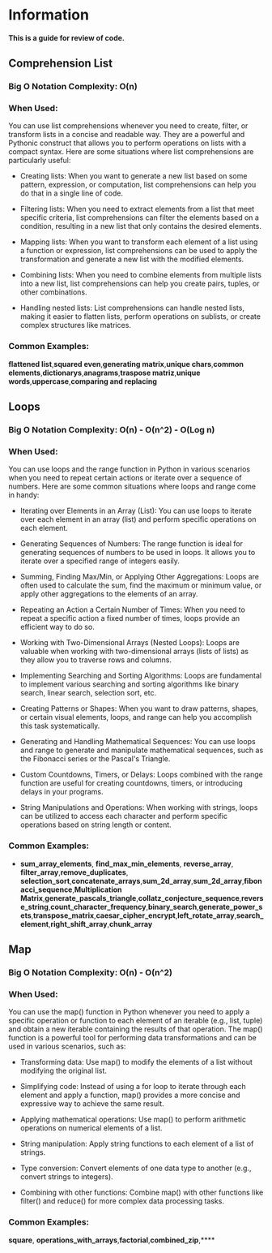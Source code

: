 # Information 
#### This is a guide for review of code.


##  Comprehension List
### Big O Notation Complexity: O(n)
### When Used: 
You can use list comprehensions whenever you need to create, filter, or transform lists in a concise and readable way. They are a powerful and Pythonic construct that allows you to perform operations on lists with a compact syntax. Here are some situations where list comprehensions are particularly useful:

- Creating lists: When you want to generate a new list based on some pattern, expression, or computation, list comprehensions can help you do that in a single line of code.

- Filtering lists: When you need to extract elements from a list that meet specific criteria, list comprehensions can filter the elements based on a condition, resulting in a new list that only contains the desired elements.

- Mapping lists: When you want to transform each element of a list using a function or expression, list comprehensions can be used to apply the transformation and generate a new list with the modified elements.

- Combining lists: When you need to combine elements from multiple lists into a new list, list comprehensions can help you create pairs, tuples, or other combinations.

- Handling nested lists: List comprehensions can handle nested lists, making it easier to flatten lists, perform operations on sublists, or create complex structures like matrices.
### Common Examples:
**flattened list**,**squared even**,**generating matrix**,**unique chars**,**common elements**,**dictionarys**,**anagrams**,**traspose matriz**,**unique words**,**uppercase**,**comparing and replacing**


##  Loops 
### Big O Notation Complexity: O(n) - O(n^2) - O(Log n)
### When Used: 
You can use loops and the range function in Python in various scenarios when you need to repeat certain actions or iterate over a sequence of numbers. Here are some common situations where loops and range come in handy:

- Iterating over Elements in an Array (List):
You can use loops to iterate over each element in an array (list) and perform specific operations on each element.

- Generating Sequences of Numbers:
The range function is ideal for generating sequences of numbers to be used in loops. It allows you to iterate over a specified range of integers easily.

- Summing, Finding Max/Min, or Applying Other Aggregations:
Loops are often used to calculate the sum, find the maximum or minimum value, or apply other aggregations to the elements of an array.

- Repeating an Action a Certain Number of Times:
When you need to repeat a specific action a fixed number of times, loops provide an efficient way to do so.

- Working with Two-Dimensional Arrays (Nested Loops):
Loops are valuable when working with two-dimensional arrays (lists of lists) as they allow you to traverse rows and columns.

- Implementing Searching and Sorting Algorithms:
Loops are fundamental to implement various searching and sorting algorithms like binary search, linear search, selection sort, etc.

- Creating Patterns or Shapes:
When you want to draw patterns, shapes, or certain visual elements, loops, and range can help you accomplish this task systematically.

- Generating and Handling Mathematical Sequences:
You can use loops and range to generate and manipulate mathematical sequences, such as the Fibonacci series or the Pascal's Triangle.

- Custom Countdowns, Timers, or Delays:
Loops combined with the range function are useful for creating countdowns, timers, or introducing delays in your programs.

- String Manipulations and Operations:
When working with strings, loops can be utilized to access each character and perform specific operations based on string length or content.

### Common Examples:
- **sum_array_elements**, **find_max_min_elements**, **reverse_array**, **filter_array**,**remove_duplicates**, **selection_sort**,**concatenate_arrays**,**sum_2d_array**,**sum_2d_array**,**fibonacci_sequence**,**Multiplication Matrix**,**generate_pascals_triangle**,**collatz_conjecture_sequence**,**reverse_string**,**count_character_frequency**,**binary_search**,**generate_power_sets**,**transpose_matrix**,**caesar_cipher_encrypt**,**left_rotate_array**,**search_element**,**right_shift_array**,**chunk_array**


##  Map 
### Big O Notation Complexity: O(n) - O(n^2) 

### When Used: 

You can use the map() function in Python whenever you need to apply a specific operation or function to each element of an iterable (e.g., list, tuple) and obtain a new iterable containing the results of that operation. The map() function is a powerful tool for performing data transformations and can be used in various scenarios, such as:

- Transforming data: Use map() to modify the elements of a list without modifying the original list.

- Simplifying code: Instead of using a for loop to iterate through each element and apply a function, map() provides a more concise and expressive way to achieve the same result.

- Applying mathematical operations: Use map() to perform arithmetic operations on numerical elements of a list.

- String manipulation: Apply string functions to each element of a list of strings.

- Type conversion: Convert elements of one data type to another (e.g., convert strings to integers).

- Combining with other functions: Combine map() with other functions like filter() and reduce() for more complex data processing tasks.


### Common Examples:
**square**, **operations_with_arrays**,**factorial**,**combined_zip**,****